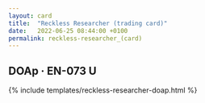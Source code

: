 ```yaml
---
layout: card
title:  "Reckless Researcher (trading card)"
date:   2022-06-25 08:44:00 +0100
permalink: reckless-researcher_(card)
---
```


## DOAp &middot; EN-073 U

{% include templates/reckless-researcher-doap.html %}